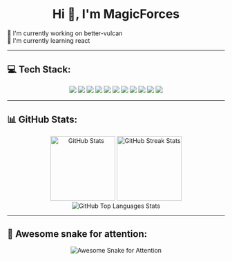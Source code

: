 <div align="center">
<h1>Hi 👋, I'm MagicForces</h1>
</div>
🔭 I'm currently working on better-vulcan
<br>
🌱 I'm currently learning react

<hr>

<h2>💻 Tech Stack:</h2>
<div align="center">
<img src="https://img.shields.io/badge/javascript-%23323330.svg?style=for-the-badge&logo=javascript&logoColor=%23F7DF1E">
<img src="https://img.shields.io/badge/node.js-6DA55F?style=for-the-badge&logo=node.js&logoColor=white">
<img src="https://img.shields.io/badge/react-%2320232a.svg?style=for-the-badge&logo=react&logoColor=%2361DAFB">
<img src="https://img.shields.io/badge/react_native-%2320232a.svg?style=for-the-badge&logo=react&logoColor=%2361DAFB">
<img src="https://img.shields.io/badge/mysql-%2300f.svg?style=for-the-badge&logo=mysql&logoColor=white">
<img src="https://img.shields.io/badge/Adobe%20Lightroom-31A8FF.svg?style=for-the-badge&logo=Adobe%20Lightroom&logoColor=white">
<img src="https://img.shields.io/badge/adobephotoshop-%2331A8FF.svg?style=for-the-badge&logo=adobephotoshop&logoColor=white">
<img src="https://img.shields.io/badge/Linux-FCC624?style=for-the-badge&logo=linux&logoColor=black">
<img src="https://img.shields.io/badge/-Arduino-00979D?style=for-the-badge&logo=Arduino&logoColor=white">
<img src="https://img.shields.io/badge/docker-%230db7ed.svg?style=for-the-badge&logo=docker&logoColor=white">
<img src="https://img.shields.io/badge/-RaspberryPi-C51A4A?style=for-the-badge&logo=Raspberry-Pi">

</div>

<hr>

<h2>📊 GitHub Stats:</h2>
<div align="center">
<p>
	<img src="https://github-readme-stats.vercel.app/api?username=magic-forces&theme=merko&hide_border=false&include_all_commits=true&count_private=true" alt="GitHub Stats" height="150">
	<img src="https://github-readme-streak-stats.herokuapp.com/?user=magic-forces&theme=merko&hide_border=false" alt="GitHub Streak Stats" height="150">
	<img src="https://github-readme-stats.vercel.app/api/top-langs/?username=magic-forces&theme=merko&hide_border=false&include_all_commits=true&count_private=true&layout=compact" alt="GitHub Top Languages Stats"height=height="150">
</p>
</div>

<hr>

<h2> 🐍 Awesome snake for attention:</h2>
<div align="center">
<p>
	<img src="https://raw.githubusercontent.com/Magic-Forces/Magic-Forces/output/snake.svg" alt="Awesome Snake for Attention">
</p>
</div>
